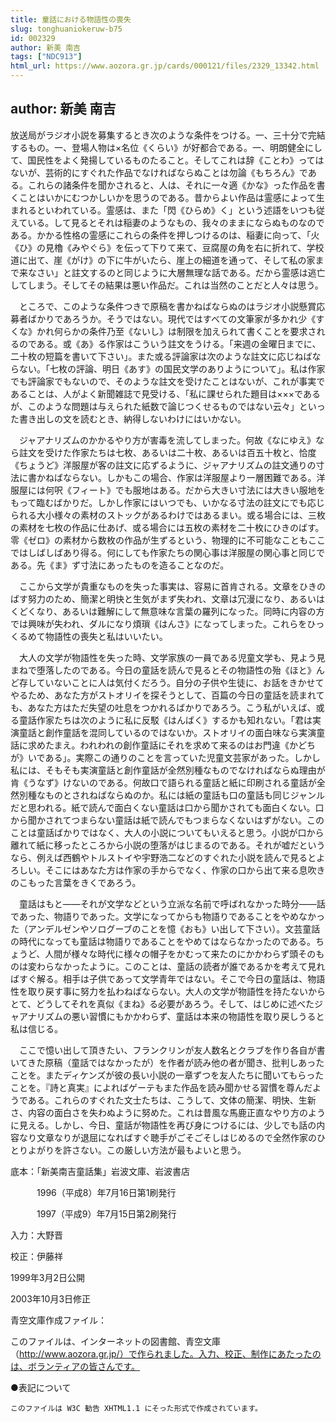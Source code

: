 ```yaml
---
title: 童話における物語性の喪失
slug: tonghuaniokeruw-b75
id: 002329
author: 新美 南吉
tags: ["NDC913"]
html_url: https://www.aozora.gr.jp/cards/000121/files/2329_13342.html
---
```


## author: 新美 南吉

放送局がラジオ小説を募集するとき次のような条件をつける。一、三十分で完結するもの。一、登場人物は×名位《くらい》が好都合である。一、明朗健全にして、国民性をよく発揚しているものたること。そしてこれは辞《ことわ》ってはないが、芸術的にすぐれた作品でなければならぬことは勿論《もちろん》である。これらの諸条件を聞かされると、人は、それに一々適《かな》った作品を書くことはいかにむつかしいかを思うのである。昔からよい作品は霊感によって生まれるといわれている。霊感は、また「閃《ひらめ》く」という述語をいつも従えている。して見るとそれは稲妻のようなもの、我々のままにならぬものなのである。かかる性格の霊感にこれらの条件を押しつけるのは、稲妻に向って、「火《ひ》の見櫓《みやぐら》を伝って下りて来て、豆腐屋の角を右に折れて、学校道に出て、崖《がけ》の下に牛がいたら、崖上の細道を通って、そして私の家まで来なさい」と註文するのと同じように大層無理な話である。だから霊感は逃亡してしまう。そしてその結果は悪い作品だ。これは当然のことだと人々は思う。

　ところで、このような条件つきで原稿を書かねばならぬのはラジオ小説懸賞応募者ばかりであろうか。そうではない。現代ではすべての文筆家が多かれ少《すくな》かれ何らかの条件乃至《ないし》は制限を加えられて書くことを要求されるのである。或《あ》る作家はこういう註文をうける。「来週の金曜日までに、二十枚の短篇を書いて下さい」。また或る評論家は次のような註文に応じねばならない。「七枚の評論、明日《あす》の国民文学のありようについて」。私は作家でも評論家でもないので、そのような註文を受けたことはないが、これが事実であることは、人がよく新聞雑誌で見受ける、「私に課せられた題目は×××であるが、このような問題は与えられた紙数で論じつくせるものではない云々」といった書き出しの文を読むとき、納得しないわけにはいかない。

　ジャアナリズムのかかるやり方が害毒を流してしまった。何故《なにゆえ》なら註文を受けた作家たちは七枚、あるいは二十枚、あるいは百五十枚と、恰度《ちょうど》洋服屋が客の註文に応ずるように、ジャアナリズムの註文通りの寸法に書かねばならない。しかもこの場合、作家は洋服屋より一層困難である。洋服屋には何呎《フィート》でも服地はある。だから大きい寸法には大きい服地をもって臨むばかりだ。しかし作家にはいつでも、いかなる寸法の註文にでも応じられる大小様々の素材のストックがあるわけではあるまい。或る場合には、三枚の素材を七枚の作品に仕あげ、或る場合には五枚の素材を二十枚にひきのばす。零《ゼロ》の素材から数枚の作品が生ずるという、物理的に不可能なこともここではしばしばあり得る。何にしても作家たちの関心事は洋服屋の関心事と同じである。先《ま》ず寸法にあったものを造ることなのだ。

　ここから文学が貴重なものを失った事実は、容易に首肯される。文章をひきのばす努力のため、簡潔と明快と生気がまず失われ、文章は冗漫になり、あるいはくどくなり、あるいは難解にして無意味な言葉の羅列になった。同時に内容の方では興味が失われ、ダルになり煩瑣《はんさ》になってしまった。これらをひっくるめて物語性の喪失と私はいいたい。

　大人の文学が物語性を失った時、文学家族の一員である児童文学も、見よう見まねで堕落したのである。今日の童話を読んで見るとその物語性の殆《ほと》んど存していないことに人は気付くだろう。自分の子供や生徒に、お話をきかせてやるため、あなた方がストオリイを探そうとして、百篇の今日の童話を読まれても、あなた方はただ失望の吐息をつかれるばかりであろう。こう私がいえば、或る童話作家たちは次のように私に反駁《はんばく》するかも知れない。「君は実演童話と創作童話を混同しているのではないか。ストオリイの面白味なら実演童話に求めたまえ。われわれの創作童話にそれを求めて来るのはお門違《かどちが》いである」。実際この通りのことを言っていた児童文芸家があった。しかし私には、そもそも実演童話と創作童話が全然別種なものでなければならぬ理由が肯《うなず》けないのである。何故口で語られる童話と紙に印刷される童話が全然別種なものとされねばならぬのか。私には紙の童話も口の童話も同じジャンルだと思われる。紙で読んで面白くない童話は口から聞かされても面白くない。口から聞かされてつまらない童話は紙で読んでもつまらなくないはずがない。このことは童話ばかりではなく、大人の小説についてもいえると思う。小説が口から離れて紙に移ったところから小説の堕落がはじまるのである。それが嘘だというなら、例えば西鶴やトルストイや宇野浩二などのすぐれた小説を読んで見るとよろしい。そこにはあなた方は作家の手からでなく、作家の口から出て来る息吹きのこもった言葉をきくであろう。



　童話はもと――それが文学などという立派な名前で呼ばれなかった時分――話であった、物語りであった。文学になってからも物語りであることをやめなかった（アンデルゼンやソログーブのことを憶《おも》い出して下さい）。文芸童話の時代になっても童話は物語りであることをやめてはならなかったのである。ちょうど、人間が様々な時代に様々の帽子をかむって来たのにかかわらず頭そのものは変わらなかったように。このことは、童話の読者が誰であるかを考えて見ればすぐ解る。相手は子供であって文学青年ではない。そこで今日の童話は、物語性を取り戻す事に努力を払わねばならない。大人の文学が物語性を持たないからとて、どうしてそれを真似《まね》る必要があろう。そして、はじめに述べたジャアナリズムの悪い習慣にもかかわらず、童話は本来の物語性を取り戻しうると私は信じる。

　ここで憶い出して頂きたい、フランクリンが友人数名とクラブを作り各自が書いてきた原稿（童話ではなかったが）を作者が読み他の者が聞き、批判しあったことを。またディケンズが彼の長い小説の一章ずつを友人たちに聞いてもらったことを。『詩と真実』によればゲーテもまた作品を読み聞かせる習慣を尊んだようである。これらのすぐれた文士たちは、こうして、文体の簡潔、明快、生新さ、内容の面白さを失わぬように努めた。これは昔風な馬鹿正直なやり方のように見える。しかし、今日、童話が物語性を再び身につけるには、少しでも話の内容なり文章なりが退屈になればすぐ聴手がごそごそしはじめるので全然作家のひとりよがりを許さない。この厳しい方法が最もよいと思う。













底本：「新美南吉童話集」岩波文庫、岩波書店


　　　1996（平成8）年7月16日第1刷発行

　　　1997（平成9）年7月15日第2刷発行

入力：大野晋

校正：伊藤祥

1999年3月2日公開

2003年10月3日修正

青空文庫作成ファイル：

このファイルは、インターネットの図書館、青空文庫（http://www.aozora.gr.jp/）で作られました。入力、校正、制作にあたったのは、ボランティアの皆さんです。









●表記について


	このファイルは W3C 勧告 XHTML1.1 にそった形式で作成されています。